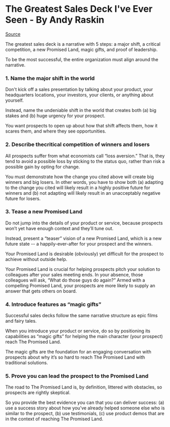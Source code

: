 # The Greatest Sales Deck I've Ever Seen - By Andy Raskin

[Source](https://www.linkedin.com/pulse/greatest-sales-deck-ive-ever-seen-andy-raskin/)

The greatest sales deck is a narrative with 5 steps: a major shift, a critical competition, a new Promised Land, magic gifts, and proof of leadership.

To be the most successful, the entire organization must align around the narrative.


### 1. Name the major shift in the world

Don't kick off a sales presentation by talking about your product, your headquarters locations, your investors, your clients, or anything about yourself. 

Instead, name the undeniable shift in the world that creates both (a) big stakes and (b) huge urgency for your prospect.

You want prospects to open up about how that shift affects them, how it scares them, and where they see opportunities.


### 2. Describe thecritical competition of winners and losers

All prospects suffer from what economists call “loss aversion.” That is, they tend to avoid a possible loss by sticking to the status quo, rather than risk a possible gain by opting for change. 

You must demonstrate how the change you cited above will create big winners and big losers. In other words, you have to show both (a) adapting to the change you cited will likely result in a highly positive future for winners and (b) not adapting will likely result in an unacceptably negative future for losers.


### 3. Tease a new Promised Land

Do not jump into the details of your product or service, because prospects won’t yet have enough context and they’ll tune out. 

Instead, present a “teaser” vision of a new Promised Land, which is a new future state -- a happily-ever-after for your prospect and the winners.

Your Promised Land is desirable (obviously) yet difficult for the prospect to achieve without outside help.

Your Promised Land is crucial for helping prospects pitch your solution to colleagues after your sales meeting ends. In your absence, those colleagues will ask, “What do those guys do again?” Armed with a compelling Promised Land, your prospects are more likely to supply an answer that gets others on board. 


### 4. Introduce features as “magic gifts”

Successful sales decks follow the same narrative structure as epic films and fairy tales. 

When you introduce your product or service, do so by positioning its capabilities as “magic gifts” for helping the main character (your prospect) reach The Promised Land. 

The magic gifts are the foundation for an engaging conversation with prospects about why it’s so hard to reach The Promised Land with traditional solutions. 


### 5. Prove you can lead the prospect to the Promised Land

The road to The Promised Land is, by definition, littered with obstacles, so prospects are rightly skeptical.

So you provide the best evidence you can that you can deliver success: (a) use a success story about how you’ve already helped someone else who is similar to the prospect, (b) use testimonials, (c) use product demos that are in the context of reaching The Promised Land. 

